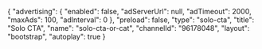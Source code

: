 {
    "advertising": {
        "enabled": false,
        "adServerUrl": null,
        "adTimeout": 2000,
        "maxAds": 100,
        "adInterval": 0
    },
    "preload": false,
    "type": "solo-cta",
    "title": "Solo CTA",
    "name": "solo-cta-or-cat",
    "channelId": "96178048",
    "layout": "bootstrap",
    "autoplay": true
}